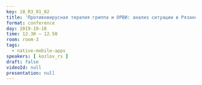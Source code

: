 ```yaml
---
key: 18_R3_01_02
title: 'Противовирусная терапия гриппа и ОРВИ: анализ ситуации в Рязанской области за 2009-2019 гг'
format: conference
day: 2019-10-18
time: 12.30 – 12.50
room: room-3
tags:
  - native-mobile-apps
speakers: [ kozlov_rs ]
draft: false
videoId: null
presentation: null
---
```

